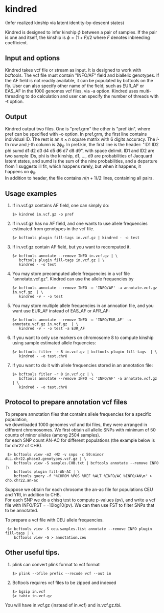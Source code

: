 # kindred
(Infer realized kinship via latent identity-by-descent states)

Kindred is designed to infer kinship $\phi$ between a pair of samples. If the pair is one and itself, the kinship is $\phi = (1+F)/2$ where $F$ denotes inbreeding coefficient. 

## Input and options
Kindred takes vcf file or stream as input. It is designed to work with bcftools.  The vcf file must contain "INFO/AF" field and biallelic genotypes. If the AF field is not readily available, it can be populated by bcftools on the fly. 
User can also specify other name of the field, such as EUR_AF or EAS_AF in the 1000 genomes vcf files, via -a option. 
Kindred uses multi-threading to do calculation and user can specify the number of threads with -t option. 

## Output
Kindred output two files. One is "pref.grm" the other is "pref.kin", where pref can be specified with -o option. 
In pref.grm, the first line contains individual ID. 
The rest is an $n\times n$ square matrix with 6 digits accuracy. The $i$-th row and $j$-th column is $2\phi_{ij}$. 
In pref.kin, the first line is the header: "ID1 ID2 phi sumd d1 d2 d3 d4 d5 d6 d7 d8 d9", with space delimit. 
ID1 and ID2 are two sample IDs, phi is the kinship, d1, ..., d9 are probabilities of Jacquard latent states, and sumd is the sum of the nine probabilities, and a departure from $1$ suggests ill fit, which happens rarely, but when it happens, it happens on $\phi_{ii}$.   
In addition to header, the file contains $n(n+1)/2$ lines, containing all pairs.   

## Usage examples

1) If in.vcf.gz contains AF field, one can simply do: 
    
       $> kindred in.vcf.gz -o pref 

2) If in.vcf.gz has no AF field, and one wants to use allele frequencies estimated from genotypes in the vcf file. 

       $> bcftools plugin fill-tags in.vcf.gz | kindred - -o test 

3) If in.vcf.gz contain AF field, but you want to recomputed it. 

       $> bcftools annotate --remove INFO in.vcf.gz | \
          bcftools plugin fill-tags in.vcf.gz | \
          kindred - -o test 

4) You may store precomputed allele frequencies in a vcf file "annotate.vcf.gz". Kindred can use the allele frequencies by  

       $> bcftools annotate --remove INFO -c 'INFO/AF' -a annotate.vcf.gz in.vcf.gz  | \
          kindred -v - -o test 

5) You may store multiple allele frequencies in an annoation file, and you want use EUR_AF instead of EAS_AF or AFR_AF: 
  
       $> bcftools annotate --remove INFO -c 'INFO/EUR_AF' -a annotate.vcf.gz in.vcf.gz  | \
          kindred -v - -o test -a EUR_AF

6) If you want to only use markers on chromosome 8 to compute kinship using sample estimated allele frquencies:  

       $> bcftools filter -r 8 in.vcf.gz | bcftools plugin fill-tags  | \
          kindred - -o test.chr8

7) If you want to do it with allele frequencies stored in an annotation file:   

       $> bcftools fitler -r 8 in.vcf.gz | \
          bcftools annotate --remove INFO -c 'INFO/AF' -a annotate.vcf.gz  | \
          kindred - -o test.chr8 


## Protocol to prepare annotation vcf files
To prepare annotation files that contains allele frequencies for a specific population,  
we downloaded 1000 genomes vcf and tbi files, they were arranged in different chromosomes. 
We first obtain all allelic SNPs with minimum of 50 counts of minor alleles (among 2504 samples).  
for each SNP count AN-AC for different populations (the example below is for chr22 of CHB). 

     $> bcftools view -m2 -M2 -v snps -c 50:minor ALL.chr22.phase3.genotypes.vcf.gz | \
        bcftools view -S samples.CHB.txt | bcftools annotate --remove INFO |\
        bcftools plugin fill-AN-AC | \
        bcftools query -f "%CHROM %POS %REF %ALT %INFO/AC %INFO/AN\n" > chb.chr22.an-ac

 
Suppose we obtain for each chrosome the an-ac file for populations CEU and YRI, in addition to CHB.  
For each SNP we  do a chisq test to compute p-values (pv), and write a vcf file with INFO/FST = -10log10(pv). 
We can then use FST to filter SNPs that to be annotated. 

To prepare a vcf file with CEU allele frequencies.  

     $> bcftools view -S ceu.samples.list annotate --remove INFO plugin fill-tags | \
        bcftools view -G > annotation.ceu 

## Other useful tips. 
1) plink can convert plink format to vcf format

       $> plink --bfile prefix --recode vcf --out in

2) Bcftools requires vcf files to be zipped and indexed

       $> bgzip in.vcf 
       $> tabix in.vcf.gz 

You will have in.vcf.gz (instead of in.vcf) and in.vcf.gz.tbi. 

